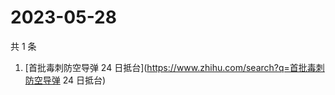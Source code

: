 # 2023-05-28

共 1 条

<!-- BEGIN -->
<!-- 最后更新时间 Sun May 28 2023 04:08:18 GMT+0800 (China Standard Time) -->

1. [首批毒刺防空导弹 24 日抵台](https://www.zhihu.com/search?q=首批毒刺防空导弹
   24 日抵台)

<!-- END -->
